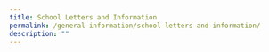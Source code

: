 ```yaml
---
title: School Letters and Information
permalink: /general-information/school-letters-and-information/
description: ""
---
```

